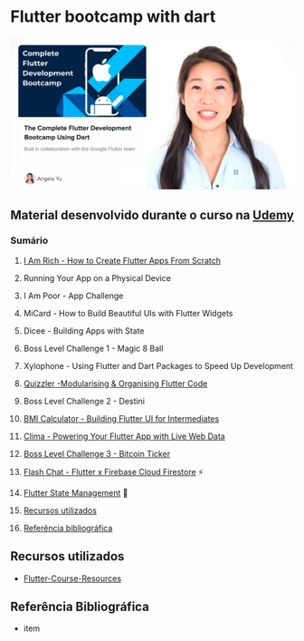 # Flutter bootcamp with dart

![Flutter](assets/images/banner_bootcamp.jpg)

## Material desenvolvido durante o curso na [Udemy](https://www.udemy.com/course/flutter-bootcamp-with-dart/)

### Sumário

1. [I Am Rich - How to Create Flutter Apps From Scratch](/i_am_rich)

1. Running Your App on a Physical Device

1. I Am Poor - App Challenge

1. MiCard - How to Build Beautiful UIs with Flutter Widgets

1. Dicee - Building Apps with State

1. Boss Level Challenge 1 - Magic 8 Ball

1. Xylophone - Using Flutter and Dart Packages to Speed Up Development

1. [Quizzler -Modularising & Organising Flutter Code](#)

1. Boss Level Challenge 2 - Destini

1. [BMI Calculator - Building Flutter UI for Intermediates](#)

1. [Clima - Powering Your Flutter App with Live Web Data](#)

1. [Boss Level Challenge 3 - Bitcoin Ticker](#)

1. [Flash Chat - Flutter x Firebase Cloud Firestore](/flash_chat) :zap:

1. [Flutter State Management](#) :star2:

1. [Recursos utilizados](#recursos-utilizados)
1. [Referência bibliográfica](#referência-bibliográfica)

## Recursos utilizados

* [Flutter-Course-Resources](https://github.com/londonappbrewery/Flutter-Course-Resources)

## Referência Bibliográfica

* item

